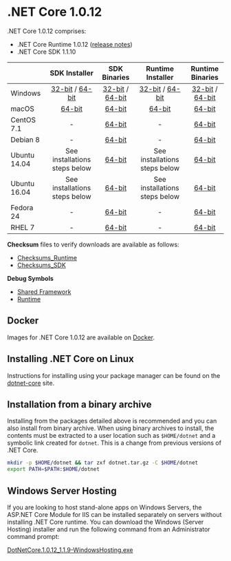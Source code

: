 # .NET Core 1.0.12

.NET Core 1.0.12 comprises:

* .NET Core Runtime 1.0.12 ([release notes](../1.0/1.0.12.md))
* .NET Core SDK 1.1.10

|         | SDK Installer                                         | SDK Binaries                                                         | Runtime Installer                                                  | Runtime Binaries                                                   |
| ------- | :---------------------------------------------------: | :-------------------------------------------------------------------:| :----------------------------------------------------------------: | :----------------------------------------------------------------: |
| Windows                 | [32-bit](https://download.microsoft.com/download/9/e/6/9e6e1700-f682-4e4c-9e02-583f102cb048/dotnet-dev-win-x86.1.1.10.exe) / [64-bit](https://download.microsoft.com/download/9/e/6/9e6e1700-f682-4e4c-9e02-583f102cb048/dotnet-dev-win-x64.1.1.10.exe)  | [32-bit](https://download.microsoft.com/download/9/e/6/9e6e1700-f682-4e4c-9e02-583f102cb048/dotnet-dev-win-x86.1.1.10.zip) / [64-bit](https://download.microsoft.com/download/9/e/6/9e6e1700-f682-4e4c-9e02-583f102cb048/dotnet-dev-win-x64.1.1.10.zip) | [32-bit](https://download.microsoft.com/download/0/f/1/0f1a7818-dae3-437f-a063-3cc62b840927/dotnet-win-x86.1.0.12.exe) / [64-bit](https://download.microsoft.com/download/0/f/1/0f1a7818-dae3-437f-a063-3cc62b840927/dotnet-win-x64.1.0.12.exe) | [32-bit](https://download.microsoft.com/download/0/f/1/0f1a7818-dae3-437f-a063-3cc62b840927/dotnet-win-x86.1.0.12.zip) / [64-bit](https://download.microsoft.com/download/0/f/1/0f1a7818-dae3-437f-a063-3cc62b840927/dotnet-win-x64.1.0.12.zip) |
| macOS                   | [64-bit](https://download.microsoft.com/download/9/e/6/9e6e1700-f682-4e4c-9e02-583f102cb048/dotnet-dev-osx-x64.1.1.10.pkg)  | [64-bit](https://download.microsoft.com/download/9/e/6/9e6e1700-f682-4e4c-9e02-583f102cb048/dotnet-dev-osx-x64.1.1.10.tar.gz)                          | [64-bit](https://download.microsoft.com/download/0/f/1/0f1a7818-dae3-437f-a063-3cc62b840927/dotnet-osx-x64.1.0.12.pkg) | [64-bit](https://download.microsoft.com/download/0/f/1/0f1a7818-dae3-437f-a063-3cc62b840927/dotnet-osx-x64.1.0.12.tar.gz) |
| CentOS 7.1              | -                                                         | [64-bit](https://download.microsoft.com/download/9/e/6/9e6e1700-f682-4e4c-9e02-583f102cb048/dotnet-dev-centos-x64.1.1.10.tar.gz)                          | - | [64-bit](https://download.microsoft.com/download/0/f/1/0f1a7818-dae3-437f-a063-3cc62b840927/dotnet-centos-x64.1.0.12.tar.gz) |
| Debian 8                | -                                                         | [64-bit](https://download.microsoft.com/download/9/e/6/9e6e1700-f682-4e4c-9e02-583f102cb048/dotnet-dev-debian-x64.1.1.10.tar.gz)                          | - | [64-bit](https://download.microsoft.com/download/0/f/1/0f1a7818-dae3-437f-a063-3cc62b840927/dotnet-debian-x64.1.0.12.tar.gz) |
| Ubuntu 14.04            | See installations steps below    | [64-bit](https://download.microsoft.com/download/9/e/6/9e6e1700-f682-4e4c-9e02-583f102cb048/dotnet-dev-ubuntu-x64.1.1.10.tar.gz)                          | See installations steps below  | [64-bit](https://download.microsoft.com/download/0/f/1/0f1a7818-dae3-437f-a063-3cc62b840927/dotnet-ubuntu-x64.1.0.12.tar.gz) |
| Ubuntu 16.04            | See installations steps below    | [64-bit](https://download.microsoft.com/download/9/e/6/9e6e1700-f682-4e4c-9e02-583f102cb048/dotnet-dev-ubuntu.16.04-x64.1.1.10.tar.gz)                          | See installations steps below  | [64-bit](https://download.microsoft.com/download/0/f/1/0f1a7818-dae3-437f-a063-3cc62b840927/dotnet-ubuntu.16.04-x64.1.0.12.tar.gz) |
| Fedora 24               | -                                                         | [64-bit](https://download.microsoft.com/download/9/e/6/9e6e1700-f682-4e4c-9e02-583f102cb048/dotnet-dev-fedora.24-x64.1.1.10.tar.gz)                          | - | [64-bit](https://download.microsoft.com/download/0/f/1/0f1a7818-dae3-437f-a063-3cc62b840927/dotnet-rhel-x64.1.0.12.tar.gz) |
| RHEL 7                  | -                                                         | [64-bit](https://download.microsoft.com/download/9/e/6/9e6e1700-f682-4e4c-9e02-583f102cb048/dotnet-dev-rhel-x64.1.1.10.tar.gz)                          | - | [64-bit](https://download.microsoft.com/download/0/f/1/0f1a7818-dae3-437f-a063-3cc62b840927/dotnet-rhel-x64.1.0.12.tar.gz) |

**Checksum** files to verify downloads are available as follows:
* [Checksums_Runtime](https://builds.dotnet.microsoft.com/dotnet/checksums/1.0.12-runtime-sha.txt)
* [Checksums_SDK](https://builds.dotnet.microsoft.com/dotnet/checksums/1.1.10-sdk-sha.txt)

**Debug Symbols**
* [Shared Framework](https://download.microsoft.com/download/0/f/1/0f1a7818-dae3-437f-a063-3cc62b840927/corefx-1.0.12-symbols.zip)
* [Runtime](https://download.microsoft.com/download/0/f/1/0f1a7818-dae3-437f-a063-3cc62b840927/coreclr-1.0.12-symbols.zip)

## Docker

Images for .NET Core 1.0.12 are available on [Docker](https://hub.docker.com/r/microsoft/dotnet/).

## Installing .NET Core on Linux

Instructions for installing using your package manager can be found on the [dotnet-core](https://learn.microsoft.com/dotnet/core/install/linux) site.

## Installation from a binary archive

Installing from the packages detailed above is recommended and you can also install from binary archive. When using binary archives to install, the contents must be extracted to a user location such as `$HOME/dotnet` and a symbolic link created for `dotnet`. This is a change from previous versions of .NET Core.

```bash
mkdir -p $HOME/dotnet && tar zxf dotnet.tar.gz -C $HOME/dotnet
export PATH=$PATH:$HOME/dotnet
```

## Windows Server Hosting

If you are looking to host stand-alone apps on Windows Servers, the ASP.NET Core Module for IIS can be installed separately on servers without installing .NET Core runtime. You can download the Windows (Server Hosting) installer and run the following command from an Administrator command prompt:

[DotNetCore.1.0.12_1.1.9-WindowsHosting.exe](https://download.microsoft.com/download/3/7/f/37f3cf83-bed5-4ef1-bcd5-f24f7aef7c56/DotNetCore.1.0.12_1.1.9-WindowsHosting.exe)
